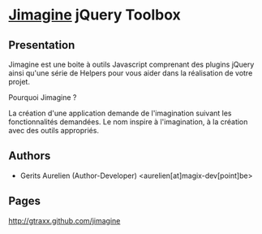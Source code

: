 [Jimagine](http://www.magix-dev.be/) jQuery Toolbox
===================================================

Presentation
------------

Jimagine est une boite à outils Javascript comprenant des plugins jQuery ainsi qu'une série de Helpers 
pour vous aider dans la réalisation de votre projet.

Pourquoi Jimagine ?

La création d'une application demande de l'imagination suivant les fonctionnalités demandées.
Le nom inspire à l'imagination, à la création avec des outils appropriés.

Authors
-------

 * Gerits Aurelien (Author-Developer) <aurelien[at]magix-dev[point]be>
 
Pages
-----

http://gtraxx.github.com/jimagine